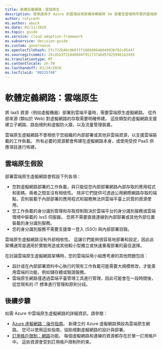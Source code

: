 ```yaml
---
title: 軟體定義網路：雲端原生
description: 使用適用于 Azure 的雲端採用架構來瞭解將 Vm 部署至雲端時所需的雲端原生虛擬網路。
author: rotycenh
ms.author: abuck
ms.date: 02/11/2019
ms.topic: guide
ms.service: cloud-adoption-framework
ms.subservice: decision-guide
ms.custom: governance
ms.openlocfilehash: 5fc722b46c860fff1880d864604993bf02c05447
ms.sourcegitcommit: 25cd1b3f218d0644f911737a6d5fd259461b2458
ms.translationtype: MT
ms.contentlocale: zh-TW
ms.lasthandoff: 03/24/2020
ms.locfileid: "80225748"
---
```

# <a name="software-defined-networking-cloud-native"></a>軟體定義網路：雲端原生

將 IaaS 資源（例如虛擬機器）部署到雲端平臺時，需要雲端原生虛擬網路。 從外部來源 (類似於 Web) 對虛擬網路的存取需要明確佈建。 這些類型的虛擬網路支援建立子網路、路由規則和虛擬防火牆，以及流量管理裝置。

雲端原生虛擬網路不會相依于您組織的內部部署或其他非雲端資源，以支援雲端裝載的工作負載。 所有必要的資源都會佈建在虛擬網路本身，或使用受控 PaaS 供應項目進行佈建。

## <a name="cloud-native-assumptions"></a>雲端原生假設

部署雲端原生虛擬網路會假設下列各項：

- 您對虛擬網路部署的工作負載，與只能從您內部部署網路內部存取的應用程式和密碼，兩者之間並沒有相依性。 除非它們提供可透過公用網際網路存取的端點，否則裝載于內部部署的應用程式和服務無法供雲端平臺上託管的資源使用。
- 您工作負載的身分識別管理和存取控制取決於雲端平台的身分識別服務或雲端環境中裝載的 IssS 伺服器。 您將不需要直接連線到內部部署或其他外部位置裝載的身分識別服務。
- 您的身分識別服務不需要支援單一登入 (SSO) 與內部部署目錄。

雲端原生虛擬網路沒有外部相依性。 這讓它們能夠很容易地部署和設定，因此此架構通常是適用於實驗用途或其他較小型獨立或快速重複部署的最佳選擇。

在討論雲端原生虛擬網路架構時，您的雲端採用小組應考慮的其他問題包括：

- 設計成在內部部署資料中心執行的現有工作負載可能需要大規模修改，才能善用雲端的功能，例如儲存體或驗證服務。
- 雲端原生網路僅透過雲端平臺管理工具進行管理，因此可能會在一段時間後，從您現有的 IT 標準進行管理和原則分歧。

## <a name="next-steps"></a>後續步驟

如需 Azure 中雲端原生虛擬網路的詳細資訊，請參閱：

- [Azure 虛擬網路：操作指南](https://docs.microsoft.com/azure/virtual-network/virtual-network-vnet-plan-design-arm)。 新建立的 Azure 虛擬網路預設為雲端原生網路。 您可以使用這些指南，協助規劃虛擬網路的設計與部署。
- [訂用帳戶限制：網路](https://docs.microsoft.com/azure/azure-subscription-service-limits?toc=/azure/virtual-network/toc.json#networking-limits)功能。 每個虛擬網路和連線的資源都存在於單一訂用帳戶中。 這些資源會受到訂用帳戶限制所約束。

